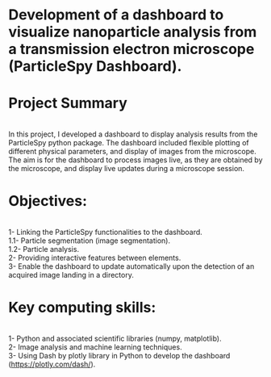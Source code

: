 # Development of a dashboard to visualize nanoparticle analysis from a transmission electron microscope (ParticleSpy Dashboard).
# Project Summary
<br /> In this project, I developed a dashboard to display analysis results from the ParticleSpy python package. The dashboard included flexible plotting of different physical parameters, and display of images from the microscope. The aim is for the dashboard to process images live, as they are obtained by the microscope, and display live updates during a microscope session.
# Objectives:
<br />1- Linking the ParticleSpy functionalities to the dashboard.
<br />1.1- Particle segmentation (image segmentation).
<br />1.2- Particle analysis.
<br />2- Providing interactive features between elements.
<br />3- Enable the dashboard to update automatically upon the detection of an acquired image landing in a directory.
# Key computing skills:
<br /> 1- Python and associated scientific libraries (numpy, matplotlib).
<br /> 2- Image analysis and machine learning techniques.
<br /> 3- Using Dash by plotly library in Python to develop the dashboard (https://plotly.com/dash/).
